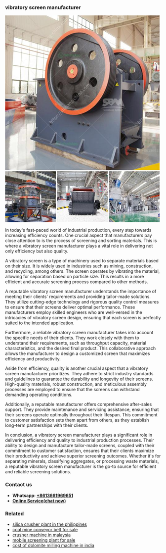 <h3>vibratory screen manufacturer</h3><img src='1708589096.jpg' alt=''><p>In today's fast-paced world of industrial production, every step towards increasing efficiency counts. One crucial aspect that manufacturers pay close attention to is the process of screening and sorting materials. This is where a vibratory screen manufacturer plays a vital role in delivering not only efficiency but also quality.</p><p>A vibratory screen is a type of machinery used to separate materials based on their size. It is widely used in industries such as mining, construction, and recycling, among others. The screen operates by vibrating the material, allowing for separation based on particle size. This results in a more efficient and accurate screening process compared to other methods.</p><p>A reputable vibratory screen manufacturer understands the importance of meeting their clients' requirements and providing tailor-made solutions. They utilize cutting-edge technology and rigorous quality control measures to ensure that their screens deliver optimal performance. These manufacturers employ skilled engineers who are well-versed in the intricacies of vibratory screen design, ensuring that each screen is perfectly suited to the intended application.</p><p>Furthermore, a reliable vibratory screen manufacturer takes into account the specific needs of their clients. They work closely with them to understand their requirements, such as throughput capacity, material characteristics, and the desired final product. This collaborative approach allows the manufacturer to design a customized screen that maximizes efficiency and productivity.</p><p>Aside from efficiency, quality is another crucial aspect that a vibratory screen manufacturer prioritizes. They adhere to strict industry standards and guidelines to guarantee the durability and longevity of their screens. High-quality materials, robust construction, and meticulous assembly processes are employed to ensure that the screens can withstand demanding operating conditions.</p><p>Additionally, a reputable manufacturer offers comprehensive after-sales support. They provide maintenance and servicing assistance, ensuring that their screens operate optimally throughout their lifespan. This commitment to customer satisfaction sets them apart from others, as they establish long-term partnerships with their clients.</p><p>In conclusion, a vibratory screen manufacturer plays a significant role in delivering efficiency and quality to industrial production processes. Their ability to design and manufacture tailor-made screens, coupled with their commitment to customer satisfaction, ensures that their clients maximize their productivity and achieve superior screening outcomes. Whether it's for separating minerals, classifying aggregates, or processing waste materials, a reputable vibratory screen manufacturer is the go-to source for efficient and reliable screening solutions.</p><h3>Contact us</h3><ul><li><strong>Whatsapp:&nbsp;<a href="https://wa.me/8613661969651">+8613661969651</a></strong></li><li><a href="https://swt.shibang-china.com/?git&amp;zhl&amp;vibratory screen manufacturer"><strong>Online Service(chat now)</strong></a></li></ul><h3>Related</h3><ul><li><a href='silica crusher plant in the philippines.md'>silica crusher plant in the philippines</a></li><li><a href='coal mine conveyor belt for sale.md'>coal mine conveyor belt for sale</a></li><li><a href='crusher machine in malaysia.md'>crusher machine in malaysia</a></li><li><a href='mobile screening plant for sale.md'>mobile screening plant for sale</a></li><li><a href='cost of dolomite milling machine in india.md'>cost of dolomite milling machine in india</a></li></ul>